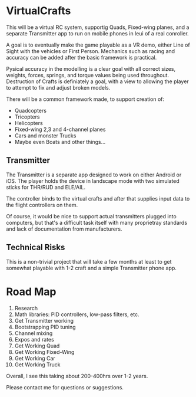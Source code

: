 # VirtualCrafts
This will be a virtual RC system, supportig Quads, Fixed-wing planes, and a separate Transmitter app to run on mobile phones in leui of a real conroller.

A goal is to eventually make the game playable as a VR demo, either Line of Sight with the vehicles or First Person. Mechanics such as racing and accuracy can be added after the basic framework is practical.

Pysical accuracy in the modelling is a clear goal with all correct sizes, weights, forces, springs, and torque values being used throughout. Destruction of Crafts is definiately a goal, with a view to allowing the player to attempt to fix and adjust broken models.

There will be a common framework made, to support creation of:

* Quadcopters
* Tricopters
* Helicopters
* Fixed-wing 2,3 and 4-channel planes
* Cars and monster Trucks
* Maybe even Boats and other things...

## Transmitter
The Transmitter is a separate app designed to work on either Android or iOS. The player holds the device in landscape mode with two simulated sticks for THR/RUD and ELE/AIL.

The controller binds to the virtual crafts and after that supplies input data to the flight controllers on them.

Of course, it would be nice to support actual transmitters plugged into computers, but that's a difficult task itself with many proprietray standards and lack of documentation from manufacturers.

## Technical Risks
This is a non-trivial project that will take a few months at least to get somewhat playable with 1-2 craft and a simple Transmitter phone app.

# Road Map

1. Research
1. Math libraries: PID controllers, low-pass filters, etc.
1. Get Transmitter working
  1. Bootstrapping PID tuning
  1. Channel mixing
  1. Expos and rates
1. Get Working Quad
1. Get Working Fixed-Wing
1. Get Working Car
1. Get Working Truck

Overall, I see this taking about 200-400hrs over 1-2 years.

Please contact me for questions or suggestions.
